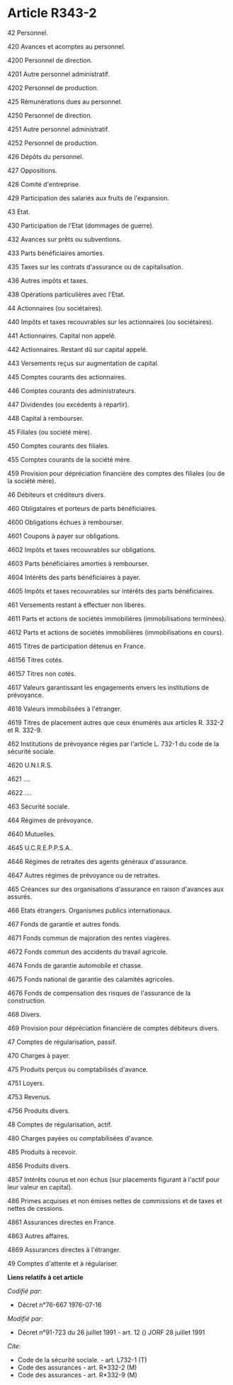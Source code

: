 # Article R343-2

42 Personnel.

420 Avances et acomptes au personnel.

4200 Personnel de direction.

4201 Autre personnel administratif.

4202 Personnel de production.

425 Rémunérations dues au personnel.

4250 Personnel de direction.

4251 Autre personnel administratif.

4252 Personnel de production.

426 Dépôts du personnel.

427 Oppositions.

428 Comité d'entreprise.

429 Participation des salariés aux fruits de l'expansion.

43 Etat.

430 Participation de l'Etat (dommages de guerre).

432 Avances sur prêts ou subventions.

433 Parts bénéficiaires amorties.

435 Taxes sur les contrats d'assurance ou de capitalisation.

436 Autres impôts et taxes.

438 Opérations particulières avec l'Etat.

44 Actionnaires (ou sociétaires).

440 Impôts et taxes recouvrables sur les actionnaires (ou sociétaires).

441 Actionnaires. Capital non appelé.

442 Actionnaires. Restant dû sur capital appelé.

443 Versements reçus sur augmentation de capital.

445 Comptes courants des actionnaires.

446 Comptes courants des administrateurs.

447 Dividendes (ou excédents à répartir).

448 Capital à rembourser.

45 Filiales (ou société mère).

450 Comptes courants des filiales.

455 Comptes courants de la société mère.

459 Provision pour dépréciation financière des comptes des filiales (ou de la société mère).

46 Débiteurs et créditeurs divers.

460 Obligataires et porteurs de parts bénéficiaires.

4600 Obligations échues à rembourser.

4601 Coupons à payer sur obligations.

4602 Impôts et taxes recouvrables sur obligations.

4603 Parts bénéficiaires amorties à rembourser.

4604 Intérêts des parts bénéficiaires à payer.

4605 Impôts et taxes recouvrables sur intérêts des parts bénéficiaires.

461 Versements restant à effectuer non libérés.

4611 Parts et actions de sociétés immobilières (immobilisations terminées).

4612 Parts et actions de sociétés immobilières (immobilisations en cours).

4615 Titres de participation détenus en France.

46156 Titres cotés.

46157 Titres non cotés.

4617 Valeurs garantissant les engagements envers les institutions de prévoyance.

4618 Valeurs immobilisées à l'étranger.

4619 Titres de placement autres que ceux énumérés aux articles R. 332-2 et R. 332-9.

462 Institutions de prévoyance régies par l'article L. 732-1 du code de la sécurité sociale.

4620 U.N.I.R.S.

4621 ....

4622 ....

463 Sécurité sociale.

464 Régimes de prévoyance.

4640 Mutuelles.

4645 U.C.R.E.P.P.S.A..

4646 Régimes de retraites des agents généraux d'assurance.

4647 Autres régimes de prévoyance ou de retraites.

465 Créances sur des organisations d'assurance en raison d'avances aux assurés.

466 Etats étrangers. Organismes publics internationaux.

467 Fonds de garantie et autres fonds.

4671 Fonds commun de majoration des rentes viagères.

4672 Fonds commun des accidents du travail agricole.

4674 Fonds de garantie automobile et chasse.

4675 Fonds national de garantie des calamités agricoles.

4676 Fonds de compensation des risques de l'assurance de la construction.

468 Divers.

469 Provision pour dépréciation financière de comptes débiteurs divers.

47 Comptes de régularisation, passif.

470 Charges à payer.

475 Produits perçus ou comptabilisés d'avance.

4751 Loyers.

4753 Revenus.

4756 Produits divers.

48 Comptes de régularisation, actif.

480 Charges payées ou comptabilisées d'avance.

485 Produits à recevoir.

4856 Produits divers.

4857 Intérêts courus et non échus (sur placements figurant à l'actif pour leur valeur en capital).

486 Primes acquises et non émises nettes de commissions et de taxes et nettes de cessions.

4861 Assurances directes en France.

4863 Autres affaires.

4869 Assurances directes à l'étranger.

49 Comptes d'attente et à régulariser.

**Liens relatifs à cet article**

_Codifié par_:

  - Décret n°76-667 1976-07-16

_Modifié par_:

  - Décret n°91-723 du 26 juillet 1991 - art. 12 () JORF 28 juillet 1991

_Cite_:

  - Code de la sécurité sociale. - art. L732-1 (T)
  - Code des assurances - art. R*332-2 (M)
  - Code des assurances - art. R*332-9 (M)
